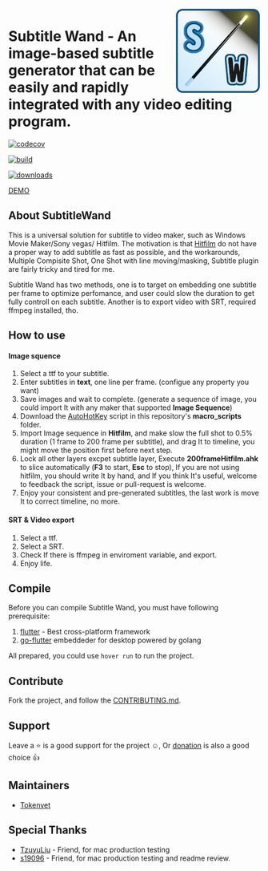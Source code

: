 <img src="./icon.png" width="170" align="right">

# Subtitle Wand - An image-based subtitle generator that can be easily and rapidly integrated with any video editing program.

[![codecov](https://codecov.io/gh/SubtitleWand/SubtitleWand/branch/master/graph/badge.svg?token=DUE41G13YN)](https://codecov.io/gh/SubtitleWand/SubtitleWand)

[![build](https://img.shields.io/github/workflow/status/SubtitleWand/SubtitleWand/Main/master)](https://github.com/SubtitleWand/SubtitleWand/actions)

[![downloads](https://img.shields.io/github/downloads/SubtitleWand/SubtitleWand/total)](https://github.com/SubtitleWand/SubtitleWand/releases)

[DEMO](https://www.youtube.com/watch?v=BeSdYeeK4QU)


## About SubtitleWand

This is a universal solution for subtitle to video maker, such as Windows Movie Maker/Sony vegas/ Hitfilm. The motivation is that [Hitfilm](https://fxhome.com/hitfilm-express) do not have a proper way to add subtitle as fast as possible, and the workarounds, Multiple Compisite Shot, One Shot with line moving/masking, Subtitle plugin are fairly tricky and tired for me.

Subtitle Wand has two methods, one is to target on embedding one subtitle per frame to optimize perfomance, and user could slow the duration to get fully controll on each subtitle. Another is to export video with SRT, required ffmpeg installed, tho.

## How to use

#### Image squence
1. Select a ttf to your subtitle.
2. Enter subtitles in **text**, one line per frame. (configue any property you want)
3. Save images and wait to complete. (generate a sequence of image, you could import It with any maker that supported **Image Sequence**)
4. Download the [AutoHotKey](https://www.autohotkey.com/) script in this repository's **macro_scripts** folder.
5. Import Image sequence in **Hitfilm**, and make slow the full shot to 0.5% duration (1 frame to 200 frame per subtitle), and drag It to timeline, you might move the position first before next step.
6. Lock all other layers excpet subtitle layer, Execute **200frameHitfilm.ahk** to slice automatically (**F3** to start, **Esc** to stop), If you are not using hitfilm, you should write It by hand, and If you think It's useful, welcome to feedback the script, issue or pull-request is welcome.
7. Enjoy your consistent and pre-generated subtitles, the last work is move It to correct timeline, no more.

#### SRT & Video export
1. Select a ttf.
2. Select a SRT.
3. Check If there is ffmpeg in enviroment variable, and export.
4. Enjoy life.

## Compile
Before you can compile Subtitle Wand, you must have following prerequisite:
1. [flutter](https://flutter.dev/docs/get-started/install) - Best cross-platform framework
2. [go-flutter](https://github.com/go-flutter-desktop/go-flutter) embeddeder for desktop powered by golang 

All prepared, you could use `hover run` to run the project.

## Contribute
Fork the project, and follow the [CONTRIBUTING.md](CONTRIBUTING.md).

## Support
Leave a ⭐️ is a good support for the project ☺️, Or [donation](https://subtitlewand.github.io/donation) is also a good choice 👍

## Maintainers
- [Tokenyet](https://github.com/Tokenyet)

## Special Thanks
- [TzuyuLiu](https://github.com/TzuyuLiu) - Friend, for mac production testing
- [s19096](https://github.com/s19096) - Friend, for mac production testing and readme review.
